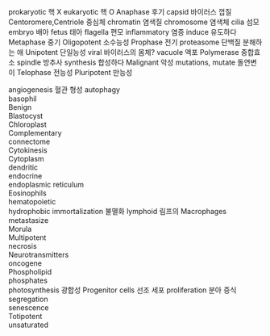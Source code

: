 prokaryotic 핵 X
eukaryotic 핵 O
Anaphase  후기
capsid  바이러스 껍질
Centoromere,Centriole  중심체
chromatin 염색질
chromosome  염색체
cilia  섬모
embryo  배아
fetus  태아
flagella  편모
inflammatory  염증
induce  유도하다
Metaphase  중기
Oligopotent  소수능성
Prophase  전기
proteasome  단백질 분해하는 애
Unipotent  단일능성
viral 바이러스의 몸체?
vacuole  액포
Polymerase  중합효소
spindle  방추사
synthesis  합성하다
Malignant  악성
mutations, mutate  돌연변이
Telophase 전능성
Pluripotent  만능성



angiogenesis 혈관 형성
autophagy  
basophil  
Benign  
Blastocyst  
Chloroplast  
Complementary  
connectome  
Cytokinesis  
Cytoplasm  
dendritic  
endocrine  
endoplasmic reticulum  
Eosinophils  
hematopoietic  
hydrophobic
immortalization 불멸화
lymphoid 림프의
Macrophages  
metastasize  
Morula  
Multipotent  
necrosis  
Neurotransmitters  
oncogene  
Phospholipid  
phosphates  
photosynthesis 광합성
Progenitor cells  선조 세포
proliferation 분아 증식
segregation  
senescence  
Totipotent  
unsaturated  
